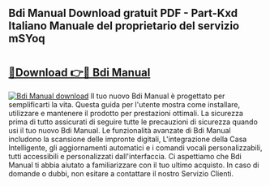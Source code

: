## Bdi Manual Download gratuit PDF - Part-Kxd Italiano Manuale del proprietario del servizio mSYoq

# <h2><a href="http://dfc7w1q.blite.top/?on=Bdi+Manual">🔗Download 👉🔴 Bdi Manual</a></h2>

[![Bdi Manual download](https://i.imgur.com/lujVjoI.png)](http://dfc7w1q.blite.top/?on=Bdi+Manual)
Il tuo nuovo Bdi Manual è progettato per semplificarti la vita. Questa guida per l'utente mostra come installare, utilizzare e mantenere il prodotto per prestazioni ottimali. La sicurezza prima di tutto assicurati di seguire tutte le precauzioni di sicurezza quando usi il tuo nuovo Bdi Manual. Le funzionalità avanzate di Bdi Manual includono la scansione delle impronte digitali, L'integrazione della Casa Intelligente, gli aggiornamenti automatici e i comandi vocali personalizzabili, tutti accessibili e personalizzati dall'interfaccia. Ci aspettiamo che Bdi Manual ti abbia aiutato a familiarizzare con il tuo ultimo acquisto. In caso di domande o dubbi, non esitare a contattare il nostro Servizio Clienti.
